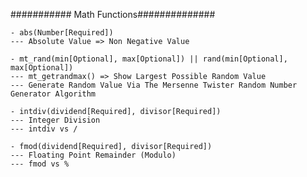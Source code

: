 ###########  Math Functions##############

    - abs(Number[Required])
    --- Absolute Value => Non Negative Value

    - mt_rand(min[Optional], max[Optional]) || rand(min[Optional], max[Optional])
    --- mt_getrandmax() => Show Largest Possible Random Value
    --- Generate Random Value Via The Mersenne Twister Random Number Generator Algorithm

    - intdiv(dividend[Required], divisor[Required])
    --- Integer Division
    --- intdiv vs /

    - fmod(dividend[Required], divisor[Required])
    --- Floating Point Remainder (Modulo)
    --- fmod vs %
